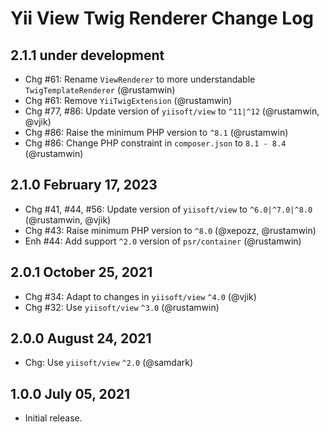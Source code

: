 # Yii View Twig Renderer Change Log

## 2.1.1 under development

- Chg #61: Rename `ViewRenderer` to more understandable `TwigTemplateRenderer` (@rustamwin)
- Chg #61: Remove `YiiTwigExtension` (@rustamwin)
- Chg #77, #86: Update version of `yiisoft/view` to `^11|^12` (@rustamwin, @vjik)
- Chg #86: Raise the minimum PHP version to `^8.1` (@rustamwin)
- Chg #86: Change PHP constraint in `composer.json` to `8.1 - 8.4` (@rustamwin)

## 2.1.0 February 17, 2023

- Chg #41, #44, #56: Update version of `yiisoft/view` to `^6.0|^7.0|^8.0` (@rustamwin, @vjik)
- Chg #43: Raise minimum PHP version to `^8.0` (@xepozz, @rustamwin)
- Enh #44: Add support `^2.0` version of `psr/container` (@rustamwin)

## 2.0.1 October 25, 2021

- Chg #34: Adapt to changes in `yiisoft/view` `^4.0` (@vjik)
- Chg #32: Use `yiisoft/view` `^3.0` (@rustamwin)

## 2.0.0 August 24, 2021

- Chg: Use `yiisoft/view` `^2.0` (@samdark)

## 1.0.0 July 05, 2021

- Initial release.
